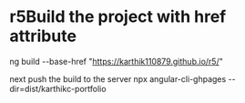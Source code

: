 # r5Build the project with href attribute
ng build --base-href "https://karthik110879.github.io/r5/"

next push the build to the server 
npx angular-cli-ghpages --dir=dist/karthikc-portfolio